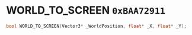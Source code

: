 # WORLD_TO_SCREEN `0xBAA72911`

```cpp
bool WORLD_TO_SCREEN(Vector3* _WorldPosition, float* _X, float* _Y);
```